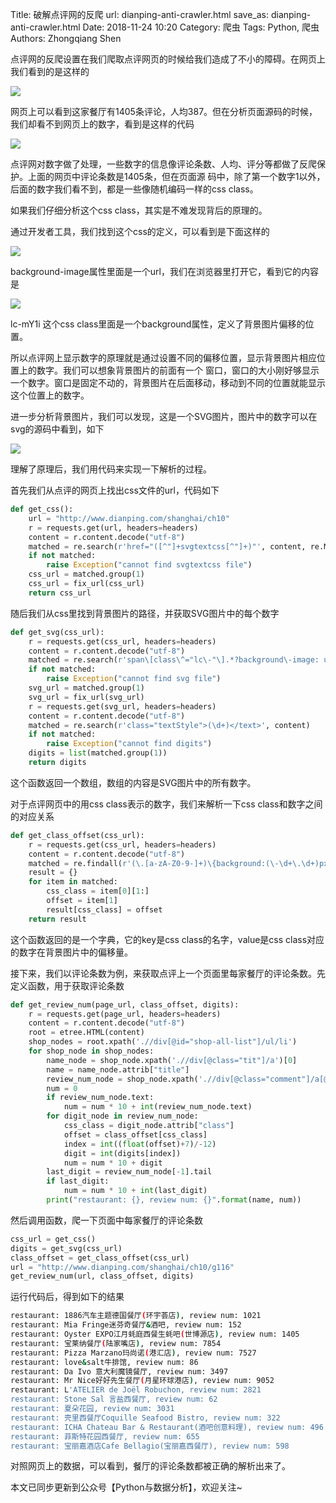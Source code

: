 Title: 破解点评网的反爬
url: dianping-anti-crawler.html
save_as: dianping-anti-crawler.html
Date: 2018-11-24 10:20
Category: 爬虫
Tags: Python, 爬虫
Authors: Zhongqiang Shen

点评网的反爬设置在我们爬取点评网页的时候给我们造成了不小的障碍。在网页上我们看到的是这样的

![]({static}/images/v2-713839a83e9e16e65dc9f76feb23ab90_r.jpg)

网页上可以看到这家餐厅有1405条评论，人均387。但在分析页面源码的时候，我们却看不到网页上的数字，看到是这样的代码

![]({static}/images/v2-4fec3b668135f3e7d3c9418d5baed6db_b.jpg)

点评网对数字做了处理，一些数字的信息像评论条数、人均、评分等都做了反爬保护。上面的网页中评论条数是1405条，但在页面源 码中，除了第一个数字1以外，后面的数字我们看不到，都是一些像随机编码一样的css class。




如果我们仔细分析这个css class，其实是不难发现背后的原理的。

通过开发者工具，我们找到这个css的定义，可以看到是下面这样的

![]({static}/images/v2-99963314a3cb5aec9f80ecb9adb22311_r.jpg)

background-image属性里面是一个url，我们在浏览器里打开它，看到它的内容是

![]({static}/images/v2-c1080556faba624a1d434bbdbe84e1e6_b.jpg)

lc-mY1i 这个css class里面是一个background属性，定义了背景图片偏移的位置。

所以点评网上显示数字的原理就是通过设置不同的偏移位置，显示背景图片相应位置上的数字。我们可以想象背景图片的前面有一个 窗口，窗口的大小刚好够显示一个数字。窗口是固定不动的，背景图片在后面移动，移动到不同的位置就能显示这个位置上的数字。

进一步分析背景图片，我们可以发现，这是一个SVG图片，图片中的数字可以在svg的源码中看到，如下

![]({static}/images/v2-677f504d989747ef91fb5bc9de80a136_b.jpg)




理解了原理后，我们用代码来实现一下解析的过程。

首先我们从点评的网页上找出css文件的url，代码如下

```python
def get_css():
    url = "http://www.dianping.com/shanghai/ch10"
    r = requests.get(url, headers=headers)
    content = r.content.decode("utf-8")
    matched = re.search(r'href="([^"]+svgtextcss[^"]+)"', content, re.M)
    if not matched:
        raise Exception("cannot find svgtextcss file")
    css_url = matched.group(1)
    css_url = fix_url(css_url)
    return css_url

```




随后我们从css里找到背景图片的路径，并获取SVG图片中的每个数字

```python
def get_svg(css_url):
    r = requests.get(css_url, headers=headers)
    content = r.content.decode("utf-8")
    matched = re.search(r'span\[class\^="lc\-"\].*?background\-image: url\((.*?)\);', content)
    if not matched:
        raise Exception("cannot find svg file")
    svg_url = matched.group(1)
    svg_url = fix_url(svg_url)
    r = requests.get(svg_url, headers=headers)
    content = r.content.decode("utf-8")
    matched = re.search(r'class="textStyle">(\d+)</text>', content)
    if not matched:
        raise Exception("cannot find digits")
    digits = list(matched.group(1))
    return digits

```

这个函数返回一个数组，数组的内容是SVG图片中的所有数字。




对于点评网页中的用css class表示的数字，我们来解析一下css class和数字之间的对应关系

```python
def get_class_offset(css_url):
    r = requests.get(css_url, headers=headers)
    content = r.content.decode("utf-8")
    matched = re.findall(r'(\.[a-zA-Z0-9-]+)\{background:(\-\d+\.\d+)px', content)
    result = {}
    for item in matched:
        css_class = item[0][1:]
        offset = item[1]
        result[css_class] = offset
    return result

```

这个函数返回的是一个字典，它的key是css class的名字，value是css class对应的数字在背景图片中的偏移量。




接下来，我们以评论条数为例，来获取点评上一个页面里每家餐厅的评论条数。先定义函数，用于获取评论条数

```python
def get_review_num(page_url, class_offset, digits):
    r = requests.get(page_url, headers=headers)
    content = r.content.decode("utf-8")
    root = etree.HTML(content)
    shop_nodes = root.xpath('.//div[@id="shop-all-list"]/ul/li')
    for shop_node in shop_nodes:
        name_node = shop_node.xpath('.//div[@class="tit"]/a')[0]
        name = name_node.attrib["title"]
        review_num_node = shop_node.xpath('.//div[@class="comment"]/a[@class="review-num"]/b')[0]
        num = 0
        if review_num_node.text:
            num = num * 10 + int(review_num_node.text)
        for digit_node in review_num_node:
            css_class = digit_node.attrib["class"]
            offset = class_offset[css_class]
            index = int((float(offset)+7)/-12)
            digit = int(digits[index])
            num = num * 10 + digit
        last_digit = review_num_node[-1].tail
        if last_digit:
            num = num * 10 + int(last_digit)
        print("restaurant: {}, review num: {}".format(name, num))

```




然后调用函数，爬一下页面中每家餐厅的评论条数

```python
css_url = get_css()
digits = get_svg(css_url)
class_offset = get_class_offset(css_url)
url = "http://www.dianping.com/shanghai/ch10/g116"
get_review_num(url, class_offset, digits)

```




运行代码后，得到如下的结果

```bash
restaurant: 1886汽车主题德国餐厅(环宇荟店), review num: 1021
restaurant: Mia Fringe迷芬奇餐厅&酒吧, review num: 152
restaurant: Oyster EXPO江月蚝庭西餐生蚝吧(世博源店), review num: 1405
restaurant: 宝莱纳餐厅(陆家嘴店), review num: 7854
restaurant: Pizza Marzano玛尚诺(港汇店), review num: 7527
restaurant: love&salt牛排馆, review num: 86
restaurant: Da Ivo 意大利魔镜餐厅, review num: 3497
restaurant: Mr Nice好好先生餐厅(月星环球港店), review num: 9052
restaurant: L'ATELIER de Joël Robuchon, review num: 2821
restaurant: Stone Sal 言盐西餐厅, review num: 62
restaurant: 夏朵花园, review num: 3031
restaurant: 壳里西餐厅Coquille Seafood Bistro, review num: 322
restaurant: ICHA Chateau Bar & Restaurant(酒吧创意料理), review num: 496
restaurant: 菲斯特花园西餐厅, review num: 655
restaurant: 宝丽嘉酒店Cafe Bellagio(宝丽嘉西餐厅), review num: 598

```

对照网页上的数据，可以看到，餐厅的评论条数都被正确的解析出来了。




本文已同步更新到公众号【Python与数据分析】，欢迎关注~
